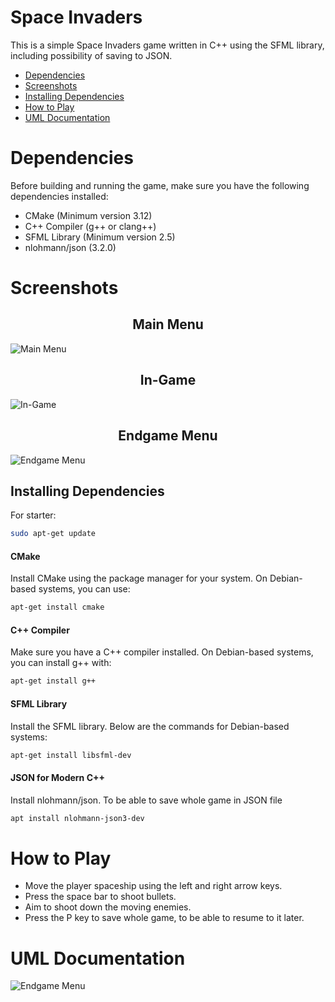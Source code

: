 # Space Invaders

This is a simple Space Invaders game written in C++ using the SFML library, including possibility of saving to JSON.

- [Dependencies](#dependencies)
- [Screenshots](#screenshots)
- [Installing Dependencies](#installing-dependencies)
- [How to Play](#how-to-play)
- [UML Documentation](#uml-documentation)

# Dependencies

Before building and running the game, make sure you have the following dependencies installed:

- CMake (Minimum version 3.12)
- C++ Compiler (g++ or clang++)
- SFML Library (Minimum version 2.5)
- nlohmann/json (3.2.0)

# Screenshots

<div align="center">
  <h2>Main Menu</h2>
</div>

![Main Menu](preview/main_menu_preview.png)

<div align="center">
  <h2>In-Game</h2>
</div>

![In-Game](preview/game_preview.png)

<div align="center">
  <h2>Endgame Menu</h2>
</div>

![Endgame Menu](preview/endgame_menu_preview.png)


## Installing Dependencies

For starter:
```bash
sudo apt-get update
```

#### CMake

Install CMake using the package manager for your system. On Debian-based systems, you can use:



```bash
apt-get install cmake
```

#### C++ Compiler

Make sure you have a C++ compiler installed. On Debian-based systems, you can install g++ with:

```bash
apt-get install g++
```

#### SFML Library

Install the SFML library. Below are the commands for Debian-based systems:

```bash
apt-get install libsfml-dev
```

#### JSON for Modern C++

Install nlohmann/json. To be able to save whole game in JSON file  

```bash
apt install nlohmann-json3-dev
```

# How to Play
- Move the player spaceship using the left and right arrow keys.
- Press the space bar to shoot bullets.
- Aim to shoot down the moving enemies.
- Press the P key to save whole game, to be able to resume to it later.

# UML Documentation

![Endgame Menu](preview/UML_v2.png)